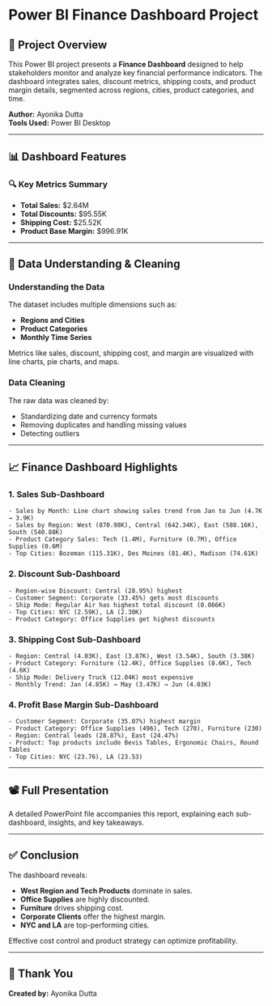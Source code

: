 
# Power BI Finance Dashboard Project

## 📁 Project Overview

This Power BI project presents a **Finance Dashboard** designed to help stakeholders monitor and analyze key financial performance indicators. The dashboard integrates sales, discount metrics, shipping costs, and product margin details, segmented across regions, cities, product categories, and time.

**Author:** Ayonika Dutta  
**Tools Used:** Power BI Desktop

---

## 📊 Dashboard Features

### 🔍 Key Metrics Summary

- **Total Sales:** $2.64M  
- **Total Discounts:** $95.55K  
- **Shipping Cost:** $25.52K  
- **Product Base Margin:** $996.91K

---

## 🧹 Data Understanding & Cleaning

### Understanding the Data
The dataset includes multiple dimensions such as:
- **Regions and Cities**
- **Product Categories**
- **Monthly Time Series**

Metrics like sales, discount, shipping cost, and margin are visualized with line charts, pie charts, and maps.

### Data Cleaning
The raw data was cleaned by:
- Standardizing date and currency formats
- Removing duplicates and handling missing values
- Detecting outliers

---

## 📈 Finance Dashboard Highlights

### 1. **Sales Sub-Dashboard**
```plaintext
- Sales by Month: Line chart showing sales trend from Jan to Jun (4.7K → 3.9K)
- Sales by Region: West (870.98K), Central (642.34K), East (588.16K), South (540.88K)
- Product Category Sales: Tech (1.4M), Furniture (0.7M), Office Supplies (0.6M)
- Top Cities: Bozeman (115.31K), Des Moines (81.4K), Madison (74.61K)
```

### 2. **Discount Sub-Dashboard**
```plaintext
- Region-wise Discount: Central (28.95%) highest
- Customer Segment: Corporate (33.45%) gets most discounts
- Ship Mode: Regular Air has highest total discount (0.066K)
- Top Cities: NYC (2.59K), LA (2.30K)
- Product Category: Office Supplies get highest discounts
```

### 3. **Shipping Cost Sub-Dashboard**
```plaintext
- Region: Central (4.03K), East (3.87K), West (3.54K), South (3.38K)
- Product Category: Furniture (12.4K), Office Supplies (8.6K), Tech (4.6K)
- Ship Mode: Delivery Truck (12.04K) most expensive
- Monthly Trend: Jan (4.85K) → May (3.47K) → Jun (4.03K)
```

### 4. **Profit Base Margin Sub-Dashboard**
```plaintext
- Customer Segment: Corporate (35.07%) highest margin
- Product Category: Office Supplies (496), Tech (270), Furniture (230)
- Region: Central leads (28.87%), East (24.47%)
- Product: Top products include Bevis Tables, Ergonomic Chairs, Round Tables
- Top Cities: NYC (23.76), LA (23.53)
```

---

## 📽️ Full Presentation

A detailed PowerPoint file accompanies this report, explaining each sub-dashboard, insights, and key takeaways.

---

## ✅ Conclusion

The dashboard reveals:
- **West Region and Tech Products** dominate in sales.
- **Office Supplies** are highly discounted.
- **Furniture** drives shipping cost.
- **Corporate Clients** offer the highest margin.
- **NYC and LA** are top-performing cities.

Effective cost control and product strategy can optimize profitability.

---

## 🙏 Thank You  
**Created by:** Ayonika Dutta

